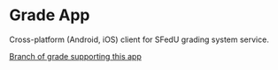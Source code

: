 # Grade App
Cross-platform (Android, iOS) client for SFedU grading system service.

[Branch of grade supporting this app](http://gitlab.mmcs.sfedu.ru/it-lab/grade/-/tree/mobileapp "Branch of grade supporting this app")
